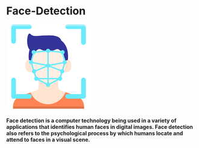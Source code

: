 # Face-Detection

![Images](FaceDet.png "Face Detection")


#### Face detection is a computer technology being used in a variety of applications that identifies human faces in digital images. Face detection also refers to the psychological process by which humans locate and attend to faces in a visual scene.